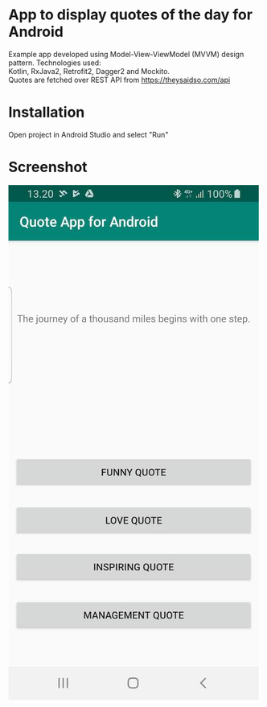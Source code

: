 # App to display quotes of the day for Android

Example app developed using Model-View-ViewModel (MVVM) design pattern. Technologies used: <br />
Kotlin, RxJava2, Retrofit2, Dagger2 and Mockito.<br />
Quotes are fetched over REST API from https://theysaidso.com/api

# Installation

Open project in Android Studio and select "Run"

# Screenshot

![Alt text](https://github.com/jarmali/QuoteAppforAndroid/blob/master/screenshot.jpg?raw=true "Screenshot")